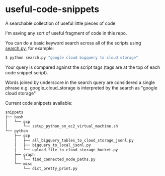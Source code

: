 # useful-code-snippets
A searchable collection of useful little pieces of code

I'm saving any sort of useful fragment of code in this repo.

You can do a basic keyword search across all of the scripts using [search.py](./search.py), for example:

```bash
$ python search.py "google cloud bigquery to cloud storage"
```

Your query is compared against the script tags (tags are at the top of each code snippet script).

Words joined by underscore in the search query are considered a single phrase e.g. google_cloud_storage is interpreted by the search as "google cloud storage"

Current code snippets available:

```bash
snippets
├── bash
│   └── gcp
│       └── setup_python_on_ec2_virtual_machine.sh
└── python
    ├── gcp
    │   ├── all_bigquery_tables_to_cloud_storage_jsonl.py
    │   ├── bigquery_to_local_jsonl.py
    │   └── upload_file_to_cloud_storage_bucket.py
    ├── graph
    │   └── find_connected_node_paths.py
    └── misc
        └── dict_pretty_print.py
```
